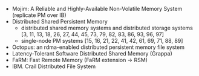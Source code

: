 * Mojim: A Reliable and Highly-Available Non-Volatile Memory System (replicate PM over IB)
* Distributed Shared Persistent Memory 
  - distributed shared memory systems and distributed storage systems [3, 11, 13, 18, 26, 27, 44, 45, 73, 79, 82, 83, 86, 93, 96, 97]
  - single-node PM systems [15, 16, 21, 22, 41, 42, 61, 69, 71, 88, 89]
* Octopus: an rdma-enabled distributed persistent memory file system
* Latency-Tolerant Software Distributed Shared Memory (Grappa)
* FaRM: Fast Remote Memory (FaRM extension -> RSM)
* IBM. Crail Distributed File System
